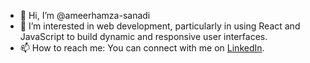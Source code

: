 - 👋 Hi, I’m @ameerhamza-sanadi
- 👀  I’m interested in web development, particularly in using React and JavaScript to build dynamic and responsive user interfaces.
- 📫 How to reach me: You can connect with me on [LinkedIn](https://www.linkedin.com/in/ameerhamza-sanadi-2a35101a6).


<!---
ameerhamza-sanadi/ameerhamza-sanadi is a ✨ special ✨ repository because its `README.md` (this file) appears on your GitHub profile.
You can click the Preview link to take a look at your changes.
--->

